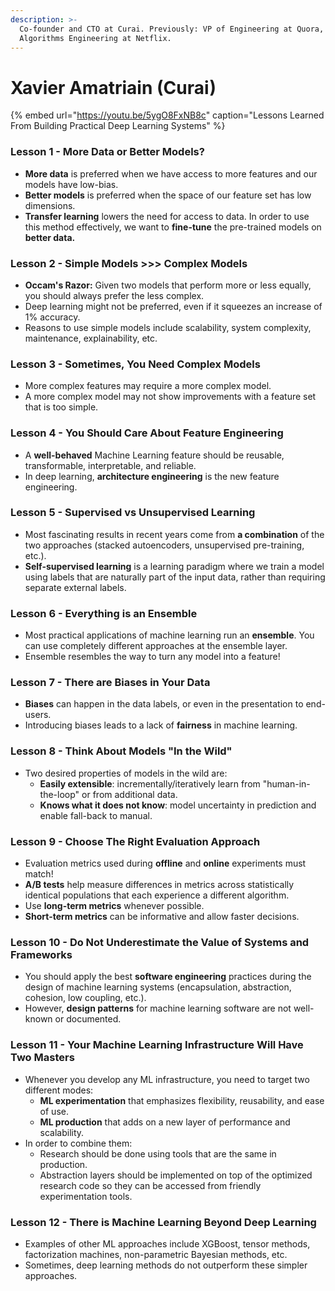 ```yaml
---
description: >-
  Co-founder and CTO at Curai. Previously: VP of Engineering at Quora, led
  Algorithms Engineering at Netflix.
---
```


# Xavier Amatriain \(Curai\)

{% embed url="https://youtu.be/5ygO8FxNB8c" caption="Lessons Learned From Building Practical Deep Learning Systems" %}

### Lesson 1 - More Data or Better Models?

* **More data** is preferred when we have access to more features and our models have low-bias.
* **Better models** is preferred when the space of our feature set has low dimensions.
* **Transfer learning** lowers the need for access to data. In order to use this method effectively, we want to **fine-tune** the pre-trained models on **better data.**

### Lesson 2 - Simple Models &gt;&gt;&gt; Complex Models

* **Occam's Razor:** Given two models that perform more or less equally, you should always prefer the less complex.
* Deep learning might not be preferred, even if it squeezes an increase of 1% accuracy.
* Reasons to use simple models include scalability, system complexity, maintenance, explainability, etc.

### Lesson 3 - Sometimes, You Need Complex Models

* More complex features may require a more complex model.
* A more complex model may not show improvements with a feature set that is too simple.

### Lesson 4 - You Should Care About Feature Engineering

* A **well-behaved** Machine Learning feature should be reusable, transformable, interpretable, and reliable.
* In deep learning, **architecture engineering** is the new feature engineering.

### Lesson 5 - Supervised vs Unsupervised Learning

* Most fascinating results in recent years come from **a combination** of the two approaches \(stacked autoencoders, unsupervised pre-training, etc.\).
* **Self-supervised learning** is a learning paradigm where we train a model using labels that are naturally part of the input data, rather than requiring separate external labels.

### Lesson 6 - Everything is an Ensemble

* Most practical applications of machine learning run an **ensemble**. You can use completely different approaches at the ensemble layer.
* Ensemble resembles the way to turn any model into a feature!

### Lesson 7 - There are Biases in Your Data

* **Biases** can happen in the data labels, or even in the presentation to end-users.
* Introducing biases leads to a lack of **fairness** in machine learning.

### Lesson 8 - Think About Models "In the Wild"

* Two desired properties of models in the wild are:
  * **Easily extensible**: incrementally/iteratively learn from "human-in-the-loop" or from additional data.
  * **Knows what it does not know**: model uncertainty in prediction and enable fall-back to manual.

### Lesson 9 - Choose The Right Evaluation Approach

* Evaluation metrics used during **offline** and **online** experiments must match!
* **A/B tests** help measure differences in metrics across statistically identical populations that each experience a different algorithm.
* Use **long-term metrics** whenever possible.
* **Short-term metrics** can be informative and allow faster decisions.

### Lesson 10 - Do Not Underestimate the Value of Systems and Frameworks

* You should apply the best **software engineering** practices during the design of machine learning systems \(encapsulation, abstraction, cohesion, low coupling, etc.\).
* However, **design patterns** for machine learning software are not well-known or documented.

### Lesson 11 - Your Machine Learning Infrastructure Will Have Two Masters

* Whenever you develop any ML infrastructure, you need to target two different modes:
  * **ML experimentation** that emphasizes flexibility, reusability, and ease of use.
  * **ML production** that adds on a new layer of performance and scalability.
* In order to combine them:
  * Research should be done using tools that are the same in production.
  * Abstraction layers should be implemented on top of the optimized research code so they can be accessed from friendly experimentation tools.

### Lesson 12 - There is Machine Learning Beyond Deep Learning

* Examples of other ML approaches include XGBoost, tensor methods, factorization machines, non-parametric Bayesian methods, etc.
* Sometimes, deep learning methods do not outperform these simpler approaches.

